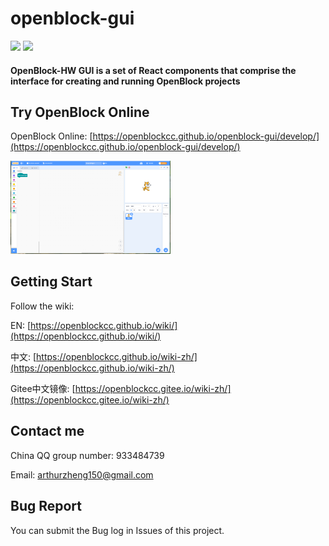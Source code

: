 # openblock-gui

![](https://img.shields.io/circleci/build/github/openblockcc/openblock-gui/develop) ![](https://img.shields.io/github/license/openblockcc/scratch-gui)

#### OpenBlock-HW GUI is a set of React components that comprise the interface for creating and running OpenBlock projects

## Try OpenBlock Online

OpenBlock Online: [https://openblockcc.github.io/openblock-gui/develop/](https://openblockcc.github.io/openblock-gui/develop/)

<img src="docs\1.png" alt="5" style="zoom:25%;" />

## Getting Start

Follow the wiki:

EN: [https://openblockcc.github.io/wiki/](https://openblockcc.github.io/wiki/)

中文: [https://openblockcc.github.io/wiki-zh/](https://openblockcc.github.io/wiki-zh/)

Gitee中文镜像: [https://openblockcc.gitee.io/wiki-zh/](https://openblockcc.gitee.io/wiki-zh/)

## Contact me

China QQ group number: 933484739

Email: arthurzheng150@gmail.com

## Bug Report

You can submit the Bug log in Issues of this project.
